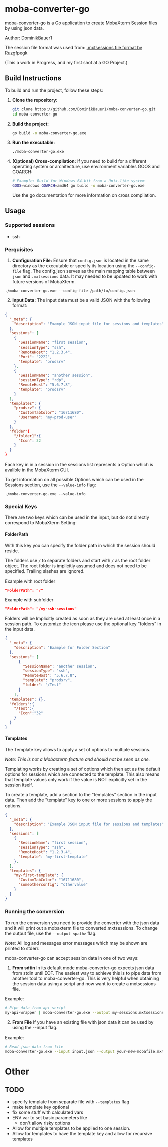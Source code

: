 # moba-converter-go

moba-converter-go is a Go application to create MobaXterm Session files by using json data. 

Author: DominikBauer1

The session file format was used from: [.mxtsessions file format by Ruzgfpegk](https://gist.github.com/Ruzgfpegk/ab597838e4abbe8de30d7224afd062ea)

(This a work in Progress, and my first shot at a GO Project.)

## Build Instructions

To build and run the project, follow these steps:

1. **Clone the repository:**

   ```bash
   git clone https://github.com/DominikBauer1/moba-converter-go.git
   cd moba-converter-go
   ```
2. **Build the project:**
    ```bash
    go build -o moba-converter-go.exe
    ```
3. **Run the executable:**
    ```bash
    ./moba-converter-go.exe
    ```
4. **(Optional) Cross-compilation:**
    If you need to build for a different operating system or architecture, use environment variables GOOS and GOARCH:
    ```bash
    # Example: Build for Windows 64-bit from a Unix-like system
    GOOS=windows GOARCH=amd64 go build -o moba-converter-go.exe
    ```
    Use the go documentation for more information on cross compilation.


## Usage

### Supported sessions

- ssh 


### Perquisites

1. **Configuration File:**
Ensure that `config.json` is located in the same directory as the executable or specify its location using the `--config-file` flag. The config.json serves as the main mapping table between `json` and `.mxtsessions` data. It may needed to be updated to work with future versions of MobaXterm.

```shell
./moba-converter-go.exe --config-file /path/to/config.json
```

2. **Input Data:**
The input data must be a valid JSON with the following format:

```json
{
  "_meta": {
    "description": "Example JSON input file for sessions and templates"
  },
  "sessions": [
    {
      "SessionName": "first session",
      "sessionType": "ssh",
      "RemoteHost": "1.2.3.4",
      "Port": "2222",
      "template": "prodsrv"
    },
    {
      "SessionName": "another session",
      "sessionType": "rdp",
      "RemoteHost": "5.6.7.8",
      "template": "prodsrv"
    }
  ],
  "templates": {
    "prodsrv": {
      "CustomTabColor": "16711680",
      "Username": "my-prod-user"
    }
  },
  "folder"{
    "/folder1":{
      "Icon": 32
    }
  }
}
```

Each key in in a session in the sessions list represents a Option which is avalible in the MobaXterm GUI. 

To get information on all possible Options which can be used in the Sessions section, use the `--value-info` flag:

```shell
./moba-converter-go.exe --value-info
```

### Special Keys
There are two keys which can be used in the input, but do not directly correspond to MobaXterm Setting: 

#### FolderPath
With this key you can specify the folder path in which the session should reside.

The folders use `/` to separate folders and start with `/` as the root folder object.
The root folder is implicitly assumed and does not need to be specified.
Trailing slashes are ignored.

Example with root folder
```json
"FolderPath": "/"
```

Example with subfolder
```json
"FolderPath": "/my-ssh-sessions"
```

Folders will be Implicitly created as soon as they are used at least once in a session path. To customize the icon please use the optional key "folders" in the input data.


```json
{
  "_meta": {
    "description": "Example for Folder Section"
  },
  "sessions": [    
      {
        "SessionName": "another session",
        "sessionType": "ssh",
        "RemoteHost": "5.6.7.8",
        "template": "prodsrv",
        "folder": "/Test"
      }
    ],
  "templates": {},
  "folders":{
    "/Test":{
      "Icon":"32"
    }
  }
}
```

#### Templates

The Template key allows to apply a set of options to multiple sessions.

*Note: This is not a Mobaxterm feature and should not be seen as one.*

Templating works by creating a set of options which then act as the default options for sessions which are connected to the template. 
This also means that template values only work if the value is NOT explicitly set in the session itself.

To create a template, add a section to the "templates" section in the input data.
Then add the "template" key to one or more sessions to apply the options.

```json
{
  "_meta": {
    "description": "Example JSON input file for sessions and templates"
  },
  "sessions": [
    {
      "SessionName": "first session",
      "sessionType": "ssh",
      "RemoteHost": "1.2.3.4",
      "template": "my-first-template"
    },
  ],
  "templates": {
    "my-first-template": {
      "CustomTabColor": "16711680",
      "someotherconfig": "othervalue"
    }
  }
}
```



### Running the conversion

To run the conversion you need to provide the converter with the json data and it will print out a mobaxterm file to converted.mxtsessions.
To change the output file, use the `--output <path>` flag.

*Note:* All log and  messages error messages which may be shown are printed to stderr.

moba-converter-go can accept session data in one of two ways: 

1. **From sdtin**
In its default mode moba-converter-go expects json data from stdin until EOF. The easiest way to achieve this is to pipe data from another tool to moba-converter-go.
This is very helpful when obtaining the session data using a script and now want to create a mxtsessions file.

Example: 
```bash
# Pipe data from api script
my-api-wrapper | moba-converter-go.exe --output my-sessions.mxtsessions
```

2. **From File**
If you have an existing file with json data it can be used by using the --input flag.

Example: 
```bash
# Read json data from file
moba-converter-go.exe --input input.json --output your-new-mobafile.mxtsessions
```


# Other
## TODO
- specify template from separate file with `--templates` flag
- make template key optional
- fix some stuff with calculated vars
- ENV var to set basic parameters like
  - don't allow risky options
- Allow for multiple templates to be applied to one session.
- Allow for templates to have the template key and allow for recursive templates
